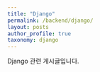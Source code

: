 ```yaml
---
title: "Django"
permalink: /backend/django/
layout: posts
author_profile: true
taxonomy: django
---
```


Django 관련 게시글입니다.